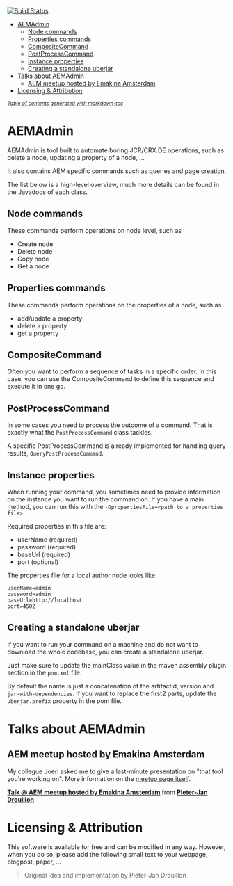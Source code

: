 [![Build Status](https://travis-ci.org/pieterjd/aemadmin.svg?branch=master)](https://travis-ci.org/pieterjd/aemadmin)

- [AEMAdmin](#aemadmin)
  * [Node commands](#node-commands)
  * [Properties commands](#properties-commands)
  * [CompositeCommand](#compositecommand)
  * [PostProcessCommand](#postprocesscommand)
  * [Instance properties](#instance-properties)
  * [Creating a standalone uberjar](#creating-a-standalone-uberjar)
- [Talks about AEMAdmin](#talks-about-aemadmin)
  * [AEM meetup hosted by Emakina Amsterdam](#aem-meetup-hosted-by-emakina-amsterdam)
- [Licensing & Attribution](#licensing---attribution)

<small><i><a href='http://ecotrust-canada.github.io/markdown-toc/'>Table of contents generated with markdown-toc</a></i></small>
# AEMAdmin

AEMAdmin is tool built to automate boring JCR/CRX.DE operations, such as delete a node, updating a property of a node, ...

It also contains AEM specific commands such as queries and page creation.

The list below is a high-level overview, much more details can be found in the Javadocs of each class.
## Node commands
These commands perform operations on node level, such as
* Create node
* Delete node
* Copy node
* Get a node

## Properties commands 
These commands perform operations on the properties of a node, such as
* add/update a property
* delete a property
* get a property

## CompositeCommand
Often you want to perform a sequence of tasks in a specific order. In this case,
you can use the CompositeCommand to define this sequence and execute it in one go.

## PostProcessCommand
In some cases you need to process the outcome of a command. That is exactly what
the ``PostProcessCommand`` class tackles.

A specific PostProcessCommand is already implemented for handling query results, ``QueryPostProcessCommand``.

## Instance properties
When running your command, you sometimes need to provide information on the instance you want to run the command on. If you have a main method, you can run this with the
``-DpropertiesFile=<path to a properties file>``

Required properties in this file are:
* userName (required)
* password (required)
* baseUrl (required)
* port (optional)

The properties file for a local author node looks like:
````
userName=admin
password=admin
baseUrl=http://localhost
port=4502
````
## Creating a standalone uberjar
If you want to run your command on a machine and do not want to download the whole codebase,
you can create a standalone uberjar.

Just make sure to update the mainClass value in the maven assembly plugin section in the ``pom.xml`` file.

By default the name is just a concatenation of the artifactid, version and ``jar-with-dependencies``. If you want
to replace the first2 parts, update the ``uberjar.prefix`` property in the pom file.

# Talks about AEMAdmin
## AEM meetup hosted by Emakina Amsterdam
My collegue Joeri asked me to give a last-minute presentation on "that tool you're working on". More information
on the [meetup page itself](https://www.meetup.com/AEM-Developer-Meetup/events/248690741/).

<strong> <a href="//www.slideshare.net/m9600174/talk-aem-meetup-hosted-by-emakina-amsterdam" title="Talk @ AEM meetup hosted by Emakina Amsterdam" target="_blank">Talk @ AEM meetup hosted by Emakina Amsterdam</a> </strong> from <strong><a href="https://www.slideshare.net/m9600174" target="_blank">Pieter-Jan Drouillon</a></strong>

# Licensing & Attribution
This software is available for free and can be modified in any way. However, when you do so, please add the following small
text to your webpage, blogpost, paper, ...

> Original idea and implementation by Pieter-Jan Drouillon
